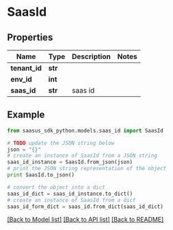 # SaasId


## Properties
Name | Type | Description | Notes
------------ | ------------- | ------------- | -------------
**tenant_id** | **str** |  | 
**env_id** | **int** |  | 
**saas_id** | **str** | saas id | 

## Example

```python
from saasus_sdk_python.models.saas_id import SaasId

# TODO update the JSON string below
json = "{}"
# create an instance of SaasId from a JSON string
saas_id_instance = SaasId.from_json(json)
# print the JSON string representation of the object
print SaasId.to_json()

# convert the object into a dict
saas_id_dict = saas_id_instance.to_dict()
# create an instance of SaasId from a dict
saas_id_form_dict = saas_id.from_dict(saas_id_dict)
```
[[Back to Model list]](../README.md#documentation-for-models) [[Back to API list]](../README.md#documentation-for-api-endpoints) [[Back to README]](../README.md)


